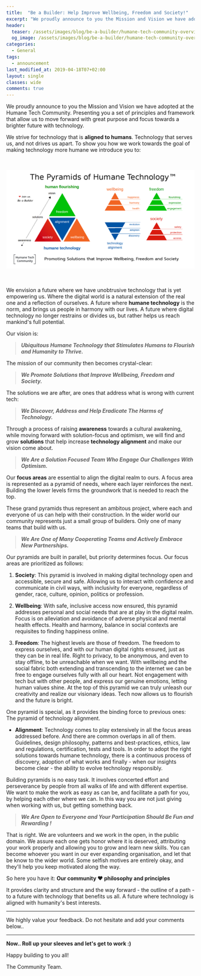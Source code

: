 ```yaml
---
title:  "Be a Builder: Help Improve Wellbeing, Freedom and Society!"
excerpt: "We proudly announce to you the Mission and Vision we have adopted at the Humane Tech Community. We are building Pyramids again!"
header:
  teaser: /assets/images/blog/be-a-builder/humane-tech-community-overview.png
  og_image: /assets/images/blog/be-a-builder/humane-tech-community-overview.png
categories:
  - General
tags:
  - announcement
last_modified_at: 2019-04-18T07+02:00
layout: single
classes: wide
comments: true
---
```


We proudly announce to you the Mission and Vision we have adopted at the Humane Tech Community. Presenting you a set of principles and framework that allow us to move forward with great purpose and focus towards a brighter future with technology.

We strive for technology that is **aligned to humans**. Technology that serves us, and not drives us apart. To show you how we work towards the goal of making technology more humane we introduce you to:

<br/>

![Humane Tech Community Overview](/assets/images/blog/be-a-builder/humane-tech-community-overview.png) 

<br/>

We envision a future where we have unobtrusive technology that is yet empowering us. Where the digital world is a natural extension of the real one and a reflection of ourselves. A future where **humane technology** is the norm, and brings us people in harmony with our lives. A future where digital technology no longer restrains or divides us, but rather helps us reach mankind's full potential.

Our vision is:

> _**Ubiquitous Humane Technology that Stimulates Humans to Flourish and Humanity to Thrive.**_

The mission of our community then becomes crystal-clear:

> _**We Promote Solutions that Improve Wellbeing, Freedom and Society.**_

The solutions we are after, are ones that address what is wrong with current tech:

> _**We Discover, Address and Help Eradicate The Harms of Technology.**_

Through a process of raising **awareness** towards a cultural awakening, while moving forward with solution-focus and optimism, we will find and grow **solutions** that help increase **technology alignment** and make our vision come about.

> _**We Are a Solution Focused Team Who Engage Our Challenges With Optimism.**_

Our **focus areas** are essential to align the digital realm to ours. A focus area is represented as a pyramid of needs, where each layer reinforces the next. Building the lower levels firms the groundwork that is needed to reach the top.

These grand pyramids thus represent an ambitous project, where each and everyone of us can help with their construction. In the wider world our community represents just a small group of builders. Only one of many teams that build with us.

> _**We Are One of Many Cooperating Teams and Actively Embrace New Partnerships.**_

Our pyramids are built in parallel, but priority determines focus. Our focus areas are prioritized as follows:

1. **Society**: This pyramid is involved in making digital technology open and accessible, secure and safe. Allowing us to interact with confidence and communicate in civil ways, with inclusivity for everyone, regardless of gender, race, culture, opinion, politics or profession.

2. **Wellbeing**: With safe, inclusive access now ensured, this pyramid addresses personal and social needs that are at play in the digital realm. Focus is on alleviation and avoidance of adverse physical and mental health effects. Health and harmony, balance in social contexts are requisites to finding happiness online.

3. **Freedom**: The highest levels are those of freedom. The freedom to express ourselves, and with our human digital rights ensured, just as they can be in real life. Right to privacy, to be anonymous, and even to stay offline, to be unreachable when we want. With wellbeing and the social fabric both extending and transcending to the internet we can be free to engage ourselves fully with all our heart. Not engagement with tech but with other people, and express our genuine emotions, letting human values shine. At the top of this pyramid we can truly unleash our creativity and realize our visionary ideas. Tech now allows us to flourish and the future is bright.

One pyramid is special, as it provides the binding force to previous ones: The pyramid of technology alignment.

- **Alignment**: Technology comes to play extensively in all the focus areas addressed before. And there are common overlaps in all of them. Guidelines, design philosophy, patterns and best-practices, ethics, law and regulations, certification, tests and tools. In order to adopt the right solutions towards humane technology, there is a continuous process of discovery, adoption of what works and finally - when our insights become clear - the ability to evolve technology responsibly.

Building pyramids is no easy task. It involves concerted effort and perseverance by people from all walks of life and with different expertise. We want to make the work as easy as can be, and facilitate a path for you, by helping each other where we can. In this way you are not just giving when working with us, but getting something back.

> _**We Are Open to Everyone and Your Participation Should Be Fun and Rewarding !**_

That is right. We are volunteers and we work in the open, in the public domain. We assure each one gets honor where it is deserved, attributing your work properly and allowing you to grow and learn new skills. You can become whoever you want in our ever expanding organisation, and let that be know to the wider world. Some selfish motives are entirely okay, and they'll help you keep motivated along the way.

So here you have it: **Our community :heart: philosophy and principles**

It provides clarity and structure and the way forward - the outline of a path - to a future with technology that benefits us all. A future where technology is aligned with humanity's best interests.

---

We highly value your feedback. Do not hesitate and add your comments below..

---

**Now.. Roll up your sleeves and let's get to work :)**

Happy building to you all!
<br/>

The Community Team.